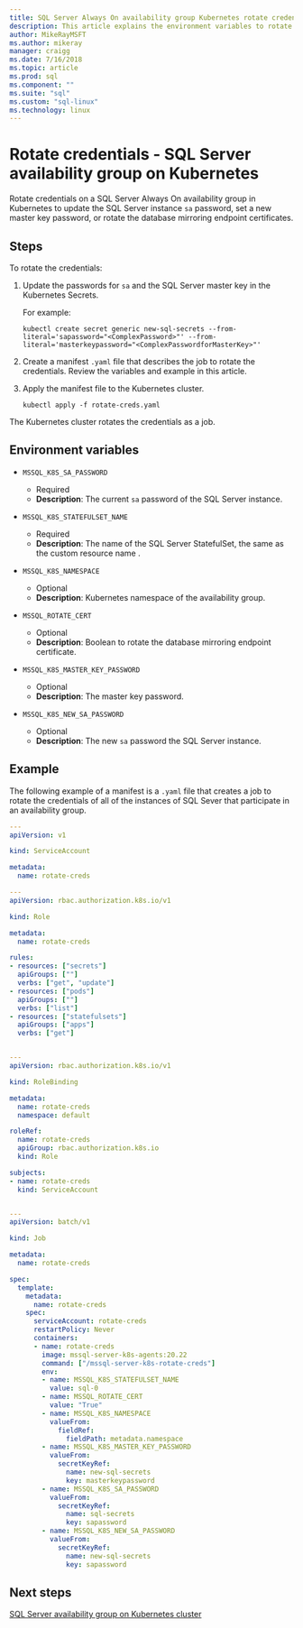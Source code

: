 ```yaml
---
title: SQL Server Always On availability group Kubernetes rotate credentials environment variables
description: This article explains the environment variables to rotate credentials for a SQL Server Kubernetes Always On availability group on Kubernetes.
author: MikeRayMSFT
ms.author: mikeray
manager: craigg
ms.date: 7/16/2018
ms.topic: article
ms.prod: sql
ms.component: ""
ms.suite: "sql"
ms.custom: "sql-linux"
ms.technology: linux
---
```


# Rotate credentials - SQL Server availability group on Kubernetes

Rotate credentials on a SQL Server Always On availability group in Kubernetes to update the SQL Server instance `sa` password, set a new master key password, or rotate the database mirroring endpoint certificates.

## Steps

To rotate the credentials:

1. Update the passwords for `sa` and the SQL Server master key in the Kubernetes Secrets. 

   For example:

   ```azurecli
   kubectl create secret generic new-sql-secrets --from-literal='sapassword="<ComplexPassword>"' --from-literal='masterkeypassword="<ComplexPasswordforMasterKey>"'
   ```

1. Create a manifest `.yaml` file that describes the job to rotate the credentials. Review the variables and example in this article. 

1. Apply the manifest file to the Kubernetes cluster. 


   ```azurecli
   kubectl apply -f rotate-creds.yaml
   ```

The Kubernetes cluster rotates the credentials as a job.

## Environment variables

* `MSSQL_K8S_SA_PASSWORD`
  * Required
  * **Description**: The current `sa` password of the SQL Server instance.

* `MSSQL_K8S_STATEFULSET_NAME `
  * Required
  * **Description**: The name of the SQL Server StatefulSet, the same as the custom resource name .

* `MSSQL_K8S_NAMESPACE`
  * Optional
  * **Description**: Kubernetes namespace of the availability group.

* `MSSQL_ROTATE_CERT` 
  * Optional
  * **Description**: Boolean to rotate the database mirroring endpoint certificate.

* `MSSQL_K8S_MASTER_KEY_PASSWORD`
  * Optional
  * **Description**: The master key password.

* `MSSQL_K8S_NEW_SA_PASSWORD`
  * Optional
  * **Description**: The new `sa` password the SQL Server instance. 

## Example 

The following example of a manifest is a `.yaml` file that creates a job to rotate the credentials of all of the instances of SQL Sever that participate in an availability group.

```yaml
---
apiVersion: v1

kind: ServiceAccount

metadata:
  name: rotate-creds

---
apiVersion: rbac.authorization.k8s.io/v1

kind: Role

metadata:
  name: rotate-creds

rules:
- resources: ["secrets"]
  apiGroups: [""]
  verbs: ["get", "update"]
- resources: ["pods"]
  apiGroups: [""]
  verbs: ["list"]
- resources: ["statefulsets"]
  apiGroups: ["apps"]
  verbs: ["get"]


---
apiVersion: rbac.authorization.k8s.io/v1

kind: RoleBinding

metadata:
  name: rotate-creds
  namespace: default

roleRef:
  name: rotate-creds
  apiGroup: rbac.authorization.k8s.io
  kind: Role

subjects:
- name: rotate-creds
  kind: ServiceAccount


---
apiVersion: batch/v1

kind: Job

metadata:
  name: rotate-creds

spec:
  template:
    metadata:
      name: rotate-creds
    spec:
      serviceAccount: rotate-creds
      restartPolicy: Never
      containers:
      - name: rotate-creds
        image: mssql-server-k8s-agents:20.22 
        command: ["/mssql-server-k8s-rotate-creds"]
        env:
        - name: MSSQL_K8S_STATEFULSET_NAME
          value: sql-0
        - name: MSSQL_ROTATE_CERT
          value: "True"
        - name: MSSQL_K8S_NAMESPACE
          valueFrom:
            fieldRef:
              fieldPath: metadata.namespace
        - name: MSSQL_K8S_MASTER_KEY_PASSWORD
          valueFrom:
            secretKeyRef:
              name: new-sql-secrets
              key: masterkeypassword
        - name: MSSQL_K8S_SA_PASSWORD
          valueFrom:
            secretKeyRef:
              name: sql-secrets
              key: sapassword
        - name: MSSQL_K8S_NEW_SA_PASSWORD
          valueFrom:
            secretKeyRef:
              name: new-sql-secrets
              key: sapassword
```

## Next steps

[SQL Server availability group on Kubernetes cluster](sql-server-ag-kubernetes.md)